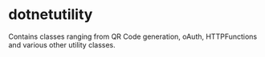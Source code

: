 dotnetutility
=============

Contains classes ranging from QR Code generation, oAuth, HTTPFunctions and various other utility classes.